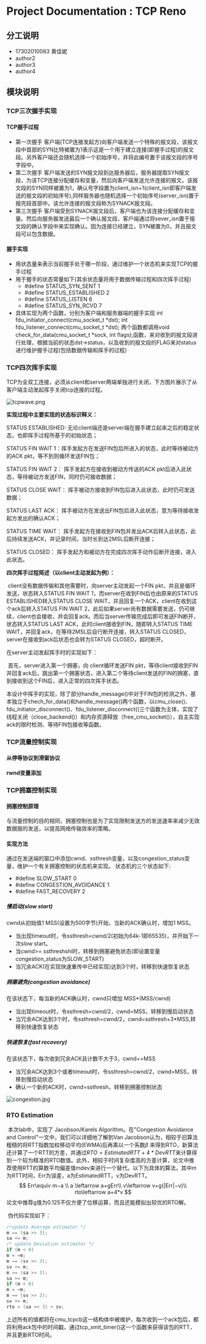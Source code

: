 # Project Documentation : TCP Reno

## 分工说明

- 17302010063 黄佳妮
- author2
- author3
- author4


## 模块说明

### TCP三次握手实现
#### TCP握手过程
* 第一次握手
客户端(TCP连接发起方)向客户端发送一个特殊的报文段，该报文段中首部的SYN比特被置为1表示这是一个用于建立连接(即握手过程)的报文段。另外客户端还会随机选择一个初始序号，并将此编号置于该报文段的序号字段中。
* 第二次握手
客户端发送的SYN报文段到达服务器后，服务器提取SYN报文段，为该TCP连接分配缓存和变量，然后向客户端发送允许连接的报文。该报文段的SYN同样被置为1，确认号字段置为client_isn+1(client_isn即客户端发送的报文段的初始序号),同样服务器也随机选择一个初始序号(server_isn)置于报完段首部中。该允许连接的报文段称为SYNACK报文段。
* 第三次握手
客户端受到SYNACK报文段后，客户端也为该连接分配缓存和变量。然后向服务器发送最后一个确认报文段，客户端通过将sever_isn置于报文段的确认字段中来实现确认。因为连接已经建立，SYN被置为0，并且报文段可以包含数据。

#### 握手实现
* 用状态量来表示当前握手处于哪一阶段，通过维护一个状态机来实现TCP的握手过程
* 用于握手的状态常量如下(其余状态量将用于数据传输过程和四次挥手过程)
    * #define STATUS_SYN_SENT 1
    * #define STATUS_ESTABLISHED 2
    * #define STATUS_LISTEN 6
    * #define STATUS_SYN_RCVD 7
* 具体实现为两个函数，分别为客户端和服务器端的握手实现
    int fdu_initiator_connect(cmu_socket_t *dst);
    int fdu_listener_connect(cmu_socket_t *dst);
    两个函数都调用void check_for_data(cmu_socket_t *sock, int flags);函数，来对收到的报文段进行处理，根据当前的状态dst->status，以及收到的报文段的FLAG来对status进行维护握手过程(包括数据传输和挥手的过程)

### TCP四次挥手实现

​        TCP为全双工连接，必须从client和server两端单独进行关闭，下方图片展示了从客户端主动发起挥手关闭tcp连接的过程。

![tcpwave.png](./assets/tcpwave.png)

**实现过程中主要实现的状态标识释义：**

STATUS ESTABLISHED: 无论client端还是server端在握手建立起来之后的稳定状态，也即挥手过程所基于的初始状态；

STATUS FIN WAIT 1：挥手发起方在发送FIN包后所进入的状态，此时等待被动方的ACK pkt，等不到则循环发送FIN包；

STATUS FIN WAIT 2： 挥手发起方在接收到被动方传送的ACK pkt后进入此状态，等待被动方发送FIN，同时仍可接收数据；

STATUS CLOSE WAIT： 挥手被动方接收到FIN包后进入此状态，此时仍可发送数据；

STATUS LAST ACK： 挥手被动方在发送出FIN包后进入此状态，意为等待接收发起方发出的确认ACK；

STATUS TIME WAIT： 挥手发起方在接收到FIN包并发出ACK后转入此状态，此后持续发送ACK，并记录时间，当时长到达2MSL后断开连接；

STATUS CLOSED： 挥手发起方和被动方在完成四次挥手动作后断开连接，进入此状态。

**四次挥手过程简述（以client主动发起为例）：**

​      client没有数据传输和其他需要时，向server主动发起一个FIN pkt，并且是循环发送，状态转入STATUS FIN WAIT 1，而server在收到FIN后也由原来的STATUS ESTABLISHED转入STATUS CLOSE WAIT，并且回复一个ACK，client在收到这个ack后转入STATUS FIN WAIT 2，此后如果server尚有数据需要发送，仍可继续，client也会接收，并会回复ack。而后当server传输完成后即可发送FIN断开，状态转入STATUS LAST ACK，此时client接收到FIN，随即转入STATUS TIME WAIT，并回复ack，在等待2MSL后自行断开连接，转入STATUS CLOSED，server在接收到ack后状态也会转为STATUS CLOSED，超时断开。

在server主动发起挥手时的实现如下：

​        首先，server进入第一个拥塞，向 client循环发送FIN pkt，等待client接收到FIN并回复ack后，跳出第一个拥塞状态，进入第二个等待client发送的FIN的拥塞，直到接收到这个FIN后，进入正常的四次挥手状态。

​       本设计中挥手的实现，除了部分handle_message()中对于FIN包的检测之外，基本独立于chech_for_data()和handle_message()两个函数，以cmu_close()、fdu_initiator_disconnect()、fdu_listener_disconnect()三个函数为主体，实现了线程关闭（close_backend()）和内存资源释放（free_cmu_socket()），自主实现ack的限时检测、等待FIN包接收等函数。

### TCP流量控制实现

#### 从停等协议到滑窗协议

#### rwnd变量添加

### TCP拥塞控制实现

#### 拥塞控制原理
与流量控制的目的相同，拥塞控制也是为了实现限制发送方的发送速率来减少无效数据报的发送，以提高网络传输效率的策略。
#### 实现方法
通过在发送端的窗口中添加cwnd、ssthresh变量，以及congestion_status变量，维护一个有关拥塞控制的状态机来实现。
状态机的三个状态如下:
* #define SLOW_START 0
* #define CONGESTION_AVOIDANCE 1
* #define FAST_RECOVERY 2
##### 慢启动(slow start)
cwnd从初始值1 MSS(设置为500字节)开始，当新的ACK确认时，增加1 MSS。
* 当出现timeout时，令ssthresh=cwnd/2(初始为64k-1即65535)，并开始下一次slow start。
* 当cwnd>= ssthreshshi时，转移到拥塞避免状态(即设置变量congestion_status为SLOW_START)
* 当冗余ACK(在实现快速重传中已经实现)达到3个时，转移到快速恢复状态
##### 拥塞避免(congestion avoidance)
在该状态下，每当新的ACK确认时，cwnd只增加 MSS*(MSS/cwnd)
* 当出现timeout时，令ssthresh=cwnd/2，cwnd=MSS，转移到慢启动状态
* 当冗余ACK达到3个时，令ssthresh=cwnd/2，cwnd=ssthresh+3*MSS,转移到快速恢复状态
##### 快速恢复(fast recovery)
在该状态下，每次收到冗余ACK且计数不大于3，cwnd+=MSS
* 当冗余ACK达到3个或者timeout时，令ssthresh=cwnd/2，cwnd=MSS，转移到慢启动状态
* 确认一个新的ACK时，cwnd=ssthresh，转移到拥塞控制状态

![congestion.jpg](./assets/congestion.jpg)


### RTO Estimation

​	本次lab中，实现了 Jacobson/Karels Algorithm。在"Congestion Avoidance and Control"一文中，我们可以详细地了解到Van Jacobson认为，相较于旧算法粗糙的将RTT指数加权移动平均(EWMA)后再乘以一个系数$\beta$ 来得到RTO，新算法还计算了一个RTT的方差，并通过$RTO=EstimatedRTT+4*DevRTT$来计算得到一个较为精准的RTO数值。此外，相较于时间复杂度高的方差计算，论文中推荐使用RTT的算数平均偏差值mdev来进行一个替代。以下为具体的算法，其中m为RTT时间，Err为误差，a为EstimatedRTT，v为DevRTT。
$$
Err\equiv m−a \\
a \leftarrow a+gErr\\
v\leftarrow v+g(|Err|−v)\\
rto\leftarrow a+4*v
$$
​	论文中推荐g值为0.125不仅方便了位移运算，而且还能模拟出较优的RTO解。

​	伪代码实现如下：

```c
/*update Average estimator */
m −= (sa >> 3);
sa += m;
/* update Deviation estimator */
if (m < 0)
m = −m;
m −= (sv >> 3);
sv += m;
m −= (sa >> 3);
sa += m;
if (m < 0)
m = −m;
m −= (sv >> 2);
sv += m;
rto = (sa >> 3) + sv;
```

​	上述所有的值都将在cmu_tcpcb这一结构体中被维护，每次收到一个ack包后，都将利用ack包中的时间戳，通过tcp_xmit_timer()这一个函数来获得该包的RTT，并且更新RTO时间。





